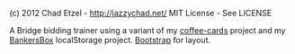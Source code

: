 (c) 2012 Chad Etzel - http://jazzychad.net/
MIT License - See LICENSE

A Bridge bidding trainer using a variant of my
[coffee-cards](https://github.com/jazzychad/coffee-cards) project and
my [BankersBox](https://github.com/jazzychad/BankersBox) localStorage
project. [Bootstrap](https://github.com/twitter/bootstrap) for layout.